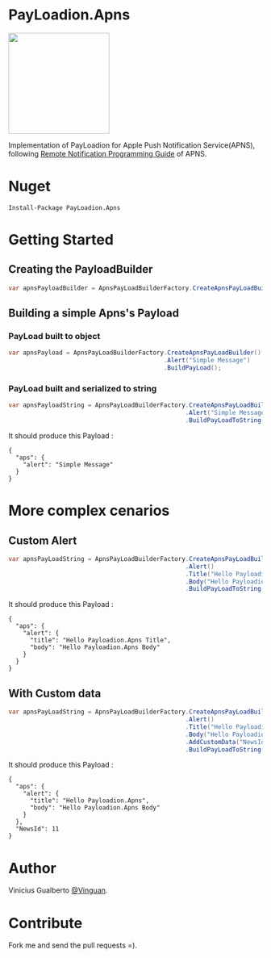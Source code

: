 # PayLoadion.Apns 
<img src="https://github.com/vinguan/payloadion/blob/master/ProjectsIcons/PayLoadion.Apns/payloadion_apple.png?raw=true" width="200">

Implementation of PayLoadion for Apple Push Notification Service(APNS), following [Remote Notification Programming Guide](https://developer.apple.com/library/ios/documentation/NetworkingInternet/Conceptual/RemoteNotificationsPG/Chapters/TheNotificationPayload.html) of APNS.

# Nuget
```
Install-Package PayLoadion.Apns
```
# Getting Started
## Creating the PayloadBuilder
```csharp
var apnsPayloadBuilder = ApnsPayLoadBuilderFactory.CreateApnsPayLoadBuilder()
```
## Building a simple Apns's Payload

### PayLoad built to object
```csharp
var apnsPayload = ApnsPayLoadBuilderFactory.CreateApnsPayLoadBuilder()
                                           .Alert("Simple Message")
                                           .BuildPayLoad();
```
### PayLoad built and serialized to string
```csharp
var apnsPayloadString = ApnsPayLoadBuilderFactory.CreateApnsPayLoadBuilder()
                                                 .Alert("Simple Message")
                                                 .BuildPayLoadToString(true);
```
It should produce this Payload : 
```
{
  "aps": {
    "alert": "Simple Message"
  }
}
```

# More complex cenarios
## Custom Alert 
```csharp
var apnsPayLoadString = ApnsPayLoadBuilderFactory.CreateApnsPayLoadBuilder()
                                                 .Alert()
                                                 .Title("Hello Payloadion.Apns Title")
                                                 .Body("Hello Payloadion.Apns Body")
                                                 .BuildPayLoadToString(true);
```
It should produce this Payload : 
```
{
  "aps": {
    "alert": {
      "title": "Hello Payloadion.Apns Title",
      "body": "Hello Payloadion.Apns Body"
    }
  }
}
```

## With Custom data  
```csharp
var apnsPayLoadString = ApnsPayLoadBuilderFactory.CreateApnsPayLoadBuilder()
                                                 .Alert()
                                                 .Title("Hello Payloadion.Apns")
                                                 .Body("Hello Payloadion.Apns Body")
                                                 .AddCustomData("NewsId", 11)
                                                 .BuildPayLoadToString(true);
```
It should produce this Payload : 
```
{
  "aps": {
    "alert": {
      "title": "Hello Payloadion.Apns",
      "body": "Hello Payloadion.Apns Body"
    }
  },
  "NewsId": 11
}
```

# Author
Vinicius Gualberto [@Vinguan](http://twitter.com/vinguan).

# Contribute
Fork me and send the pull requests =).
